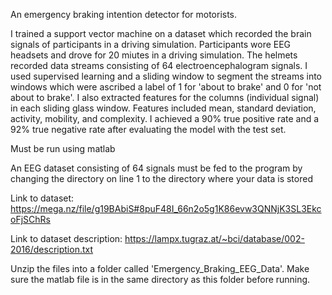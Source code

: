An emergency braking intention detector for motorists.

I trained a support vector machine on a dataset which recorded the brain signals of participants in a driving simulation. Participants wore EEG headsets and drove for 20 miutes in a driving simulation. The helmets recorded data streams consisting of 64 electroencephalogram signals. I used supervised learning and a sliding window to segment the streams into windows which were ascribed a label of 1 for 'about to brake' and 0 for 'not about to brake'. I also extracted features for the columns (individual signal) in each sliding glass window. Features included mean, standard deviation, activity, mobility, and complexity. I achieved a 90% true positive rate and a 92% true negative rate after evaluating the model with the test set. 

Must be run using matlab

An EEG dataset consisting of 64 signals must be fed to the program by changing the directory on line 1 to the directory where your data is stored

Link to dataset: https://mega.nz/file/g19BAbiS#8puF48I_66n2o5g1K86evw3QNNjK3SL3EkcoFjSChRs

Link to dataset description: https://lampx.tugraz.at/~bci/database/002-2016/description.txt

Unzip the files into a folder called 'Emergency_Braking_EEG_Data'. Make sure the matlab file is in the same directory as this folder before running.
